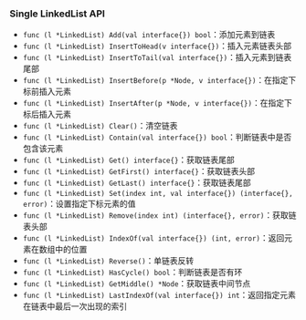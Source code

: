 ### Single LinkedList API
* `func (l *LinkedList) Add(val interface{}) bool`：添加元素到链表
* `func (l *LinkedList) InsertToHead(v interface{})`：插入元素链表头部
* `func (l *LinkedList) InsertToTail(val interface{})`：插入元素到链表尾部
* `func (l *LinkedList) InsertBefore(p *Node, v interface{})`：在指定下标前插入元素
* `func (l *LinkedList) InsertAfter(p *Node, v interface{})`：在指定下标后插入元素
* `func (l *LinkedList) Clear()`：清空链表
* `func (l *LinkedList) Contain(val interface{}) bool`：判断链表中是否包含该元素
* `func (l *LinkedList) Get() interface{}`：获取链表尾部
* `func (l *LinkedList) GetFirst() interface{}`：获取链表头部
* `func (l *LinkedList) GetLast() interface{}`：获取链表尾部
* `func (l *LinkedList) Set(index int, val interface{}) (interface{}, error)`：设置指定下标元素的值
* `func (l *LinkedList) Remove(index int) (interface{}, error)`：获取链表头部
* `func (l *LinkedList) IndexOf(val interface{}) (int, error)`：返回元素在数组中的位置 
* `func (l *LinkedList) Reverse()`：单链表反转
* `func (l *LinkedList) HasCycle() bool`：判断链表是否有环
* `func (l *LinkedList) GetMiddle() *Node`：获取链表中间节点
* `func (l *LinkedList) LastIndexOf(val interface{}) int`：返回指定元素在链表中最后一次出现的索引